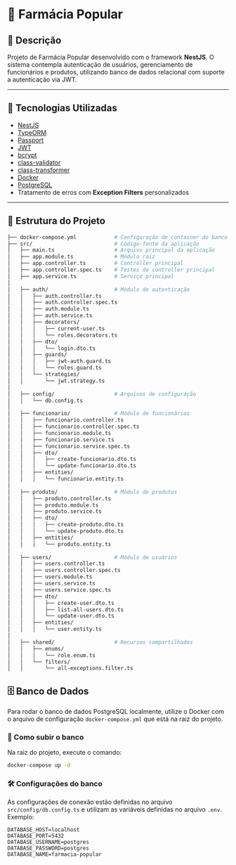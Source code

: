 # 💊 Farmácia Popular

## 📝 Descrição

Projeto de Farmácia Popular desenvolvido com o framework **NestJS**. O sistema contempla autenticação de usuários, gerenciamento de funcionários e produtos, utilizando banco de dados relacional com suporte a autenticação via JWT.

---

## 🚀 Tecnologias Utilizadas

- [NestJS](https://nestjs.com/)
- [TypeORM](https://typeorm.io/)
- [Passport](http://www.passportjs.org/)
- [JWT](https://jwt.io/)
- [bcrypt](https://github.com/kelektiv/node.bcrypt.js/)
- [class-validator](https://github.com/typestack/class-validator)
- [class-transformer](https://github.com/typestack/class-transformer)
- [Docker](https://www.docker.com/)
- [PostgreSQL](https://www.postgresql.org/)
- Tratamento de erros com **Exception Filters** personalizados

---

## 📁 Estrutura do Projeto

```bash
├── docker-compose.yml            # Configuração de container do banco de dados
├── src/                          # Código-fonte da aplicação
│   ├── main.ts                   # Arquivo principal da aplicação
│   ├── app.module.ts             # Módulo raiz
│   ├── app.controller.ts         # Controller principal
│   ├── app.controller.spec.ts    # Testes do controller principal
│   ├── app.service.ts            # Serviço principal
│
│   ├── auth/                     # Módulo de autenticação
│   │   ├── auth.controller.ts
│   │   ├── auth.controller.spec.ts
│   │   ├── auth.module.ts
│   │   ├── auth.service.ts
│   │   ├── decorators/
│   │   │   ├── current-user.ts
│   │   │   └── roles.decorators.ts
│   │   ├── dto/
│   │   │   └── login.dto.ts
│   │   ├── guards/
│   │   │   ├── jwt-auth.guard.ts
│   │   │   └── roles.guard.ts
│   │   └── strategies/
│   │       └── jwt.strategy.ts
│
│   ├── config/                   # Arquivos de configuração
│   │   └── db.config.ts
│
│   ├── funcionario/              # Módulo de funcionários
│   │   ├── funcionario.controller.ts
│   │   ├── funcionario.controller.spec.ts
│   │   ├── funcionario.module.ts
│   │   ├── funcionario.service.ts
│   │   ├── funcionario.service.spec.ts
│   │   ├── dto/
│   │   │   ├── create-funcionario.dto.ts
│   │   │   └── update-funcionario.dto.ts
│   │   ├── entities/
│   │   │   └── funcionario.entity.ts
│
│   ├── produto/                  # Módulo de produtos
│   │   ├── produto.controller.ts
│   │   ├── produto.module.ts
│   │   ├── produto.service.ts
│   │   ├── dto/
│   │   │   ├── create-produto.dto.ts
│   │   │   └── update-produto.dto.ts
│   │   ├── entities/
│   │   │   └── produto.entity.ts
│
│   ├── users/                    # Módulo de usuários
│   │   ├── users.controller.ts
│   │   ├── users.controller.spec.ts
│   │   ├── users.module.ts
│   │   ├── users.service.ts
│   │   ├── users.service.spec.ts
│   │   ├── dto/
│   │   │   ├── create-user.dto.ts
│   │   │   ├── list-all-users.dto.ts
│   │   │   └── update-user.dto.ts
│   │   ├── entities/
│   │   │   └── user.entity.ts
│
│   ├── shared/                   # Recursos compartilhados
│   │   ├── enums/
│   │   │   └── role.enum.ts
│   │   └── filters/
│   │       └── all-exceptions.filter.ts
```

## 🗄️ Banco de Dados

Para rodar o banco de dados PostgreSQL localmente, utilize o Docker com o arquivo de configuração `docker-compose.yml` que está na raiz do projeto.

### 🚀 Como subir o banco

Na raiz do projeto, execute o comando:

```bash
docker-compose up -d

```

### 🛠️ Configurações do banco

As configurações de conexão estão definidas no arquivo `src/config/db.config.ts` e utilizam as variáveis definidas no arquivo `.env`. Exemplo:

```env
DATABASE_HOST=localhost
DATABASE_PORT=5432
DATABASE_USERNAME=postgres
DATABASE_PASSWORD=postgres
DATABASE_NAME=farmacia-popular


```

